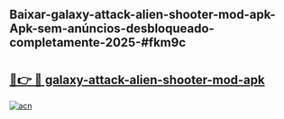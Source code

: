 ## Baixar-galaxy-attack-alien-shooter-mod-apk-Apk-sem-anúncios-desbloqueado-completamente-2025-#fkm9c

# <h2><a href="https://ainizakaria.my?title=galaxy-attack-alien-shooter-mod-apk&ref=20M">🔗👉 🔴 galaxy-attack-alien-shooter-mod-apk</a></h2>

[![acn](https://github.com/user-attachments/assets/0f9c940e-d8b0-45ae-aac7-cd30a18b3e1c)](https://ainizakaria.my?title=galaxy-attack-alien-shooter-mod-apk&ref=20M)

